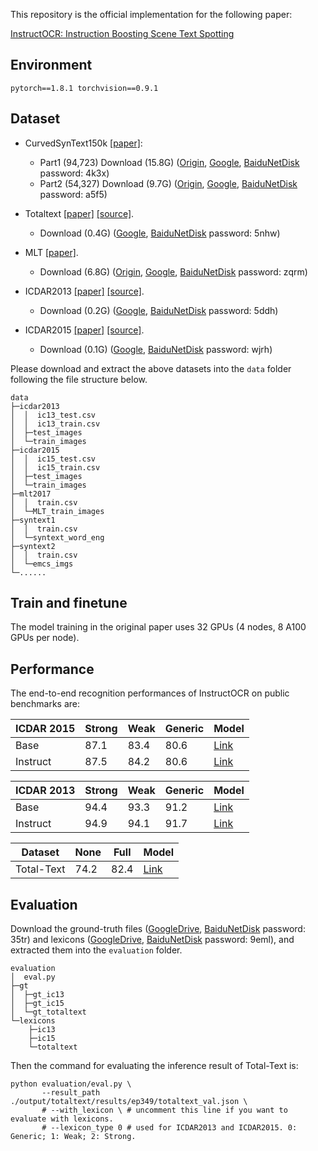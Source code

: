 

This repository is the official implementation for the following paper:

[InstructOCR: Instruction Boosting Scene Text Spotting](https://arxiv.org/abs/2412.15523)

## Environment

```
pytorch==1.8.1 torchvision==0.9.1
```

## Dataset 

- CurvedSynText150k [[paper]](https://openaccess.thecvf.com/content_CVPR_2020/papers/Liu_ABCNet_Real-Time_Scene_Text_Spotting_With_Adaptive_Bezier-Curve_Network_CVPR_2020_paper.pdf): 
  - Part1 (94,723) Download (15.8G) ([Origin](https://universityofadelaide.box.com/s/xyqgqx058jlxiymiorw8fsfmxzf1n03p), [Google](https://drive.google.com/file/d/1OSJ-zId2h3t_-I7g_wUkrK-VqQy153Kj/view?usp=sharing), [BaiduNetDisk](https://pan.baidu.com/s/1Y5pqVqfjcc4FKxW4y8R5jw) password: 4k3x) 
  - Part2 (54,327) Download (9.7G) ([Origin](https://universityofadelaide.box.com/s/e0owoic8xacralf4j5slpgu50xfjoirs), [Google](https://drive.google.com/file/d/1EzkcOlIgEp5wmEubvHb7-J5EImHExYgY/view?usp=sharing), [BaiduNetDisk](https://pan.baidu.com/s/1gRv-IjqAUu6qnXN5BXlOzQ) password: a5f5)

- Totaltext [[paper]](https://ieeexplore.ieee.org/abstract/document/8270088/) [[source]](https://github.com/cs-chan/Total-Text-Dataset). 
  - Download (0.4G) ([Google](https://drive.google.com/file/d/1jfBYrAmh6Zshb7Jc0bctRjQKpK839SFq/view?usp=sharing), [BaiduNetDisk](https://pan.baidu.com/s/18brRQAwnqGd4A_uwPRYRng) password: 5nhw) 
  
- MLT [[paper]](https://ieeexplore.ieee.org/abstract/document/8270168).
  - Download (6.8G) ([Origin](https://universityofadelaide.box.com/s/qu2wctdcsxh73bb94krdredpmx9nzf8m), [Google](https://drive.google.com/file/d/1nE2d_sIfcAejgVIv6-UjGNcBXgxc4QfD/view?usp=sharing), [BaiduNetDisk](https://pan.baidu.com/s/1rjqmb3uuki_Ppcxq-tl7oQ) password: zqrm)

- ICDAR2013 [[paper]](https://rrc.cvc.uab.es/?ch=2) [[source]](https://rrc.cvc.uab.es/?ch=2). 
  - Download (0.2G) ([Google](https://drive.google.com/file/d/1dMffINYhIRa9UD_3pzTFllVwL6PK7KXD/view?usp=sharing), [BaiduNetDisk](https://pan.baidu.com/s/1PiSZxZlG38qjj7Xb05cXdg) password: 5ddh) 
 
- ICDAR2015 [[paper]](https://rrc.cvc.uab.es/?ch=4) [[source]](https://rrc.cvc.uab.es/?ch=4). 
  - Download (0.1G) ([Google](https://drive.google.com/file/d/1THhzo_WH1RY5DlGdBfjRA_dwu9tAmQUE/view?usp=sharing), [BaiduNetDisk](https://pan.baidu.com/s/1x3EpYLRa4EtSMNg5JqszVg) password: wjrh) 

Please download and extract the above datasets into the `data` folder following the file structure below.

```
data
├─icdar2013
│  │  ic13_test.csv
│  │  ic13_train.csv
│  ├─test_images
│  └─train_images
├─icdar2015
│  │  ic15_test.csv
│  │  ic15_train.csv
│  ├─test_images
│  └─train_images
├─mlt2017
│  │  train.csv
│  └─MLT_train_images
├─syntext1
│  │  train.csv
│  └─syntext_word_eng
├─syntext2
│  │  train.csv
│  └─emcs_imgs
└─......
```

## Train and finetune

The model training in the original paper uses 32 GPUs (4 nodes, 8 A100 GPUs per node).


## Performance

The end-to-end recognition performances of InstructOCR on public benchmarks are:

| ICDAR 2015 | Strong | Weak | Generic | Model |
| ------- | ------ | ---- | ------- | ----- |
| Base | 87.1 | 83.4 | 80.6 | [Link](https://drive.google.com/file/d/1cFcDPqFXvTowVfoH4wD767lszzlbJkJ9/view?usp=sharing) |
| Instruct | 87.5 | 84.2 | 80.6 | [Link](https://drive.google.com/file/d/12sCDMS0XGrpEkCyBvP8zNUNjbTPWyUee/view?usp=sharing) |

| ICDAR 2013 | Strong | Weak | Generic | Model |
| ------- | ------ | ---- | ------- | ----- |
| Base | 94.4 | 93.3 | 91.2 | [Link]() |
| Instruct | 94.9 | 94.1 | 91.7 | [Link]() |

| Dataset | None | Full | Model |
| ------- | ---- | ---- | ----- |
| Total-Text | 74.2 | 82.4 | [Link]() |

## Evaluation

Download the ground-truth files ([GoogleDrive](https://drive.google.com/file/d/1ztyjczfn3YdBf6hpLuV2Vs2UJPlRdAjm/view?usp=sharing), [BaiduNetDisk](https://pan.baidu.com/s/1ERkKR8L58ZVlB12SpCwEVQ) password: 35tr) and lexicons ([GoogleDrive](https://drive.google.com/file/d/1JxmuDsOZ-x_WO5lck2ZQZHRcjoUtUiLo/view?usp=sharing), [BaiduNetDisk](https://pan.baidu.com/s/1so_s94_XysLjlcWasos8mA) password: 9eml), and extracted them into the `evaluation` folder.

```
evaluation
│  eval.py
├─gt
│  ├─gt_ic13
│  ├─gt_ic15
│  └─gt_totaltext
└─lexicons
    ├─ic13
    ├─ic15
    └─totaltext
```

Then the command for evaluating the inference result of Total-Text is:
```
python evaluation/eval.py \
       --result_path ./output/totaltext/results/ep349/totaltext_val.json \
       # --with_lexicon \ # uncomment this line if you want to evaluate with lexicons.
       # --lexicon_type 0 # used for ICDAR2013 and ICDAR2015. 0: Generic; 1: Weak; 2: Strong.
```